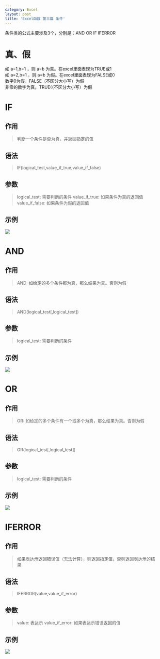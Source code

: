 ```yaml
---
category: Excel
layout: post
title: 'Excel函数 第三篇 条件'
---
```

条件类的公式主要涉及3个，分别是：AND OR IF IFERROR

# 真、假
如 a=1,b=1 ，则 a=b 为真。在excel里面表现为TRUE或1  
如 a=2,b=1 ，则 a=b 为假。在excel里面表现为FALSE或0  
数字0为假，FALSE（不区分大小写）为假  
非零的数字为真，TRUE(（不区分大小写）为假  

# IF

## 作用
> 判断一个条件是否为真，并返回指定的值

## 语法
> IF(logical_test,value_if_true,value_if_false)

## 参数
> logical_test: 需要判断的条件
> value_if_true: 如果条件为真的返回值
> value_if_false: 如果条件为假的返回值

## 示例

![](http://ww1.sinaimg.cn/large/006r5hvWgy1ft3nwtdotlj30la05vgm2.jpg)

# AND

## 作用
> AND: 如给定的多个条件都为真，那么结果为真。否则为假

## 语法
> AND(logical_test[,logical_test])

## 参数
> logical_test: 需要判断的条件

## 示例

![](http://ww1.sinaimg.cn/large/006r5hvWgy1ft3oa59s6jj30to04maae.jpg)

# OR

## 作用
> OR: 如给定的多个条件有一个或多个为真，那么结果为真。否则为假

## 语法
> OR(logical_test[,logical_test])

## 参数
> logical_test: 需要判断的条件

## 示例

![](http://ww1.sinaimg.cn/large/006r5hvWgy1ft3o7793svj30ts04cdg6.jpg)

# IFERROR

## 作用
> 如果表达示返回错误值（无法计算），则返回指定值，否则返回表达示的结果

## 语法
> IFERROR(value,value_if_error)

## 参数
> value: 表达示
> value_if_error: 如果表达示错误返回的值

## 示例

![](http://ww1.sinaimg.cn/large/006r5hvWgy1ft3ud184wyj30m402omx9.jpg)

